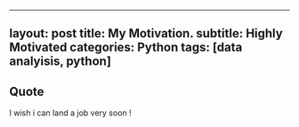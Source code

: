 
---
layout: post
title: My Motivation.
subtitle: Highly Motivated
categories: Python
tags: [data analyisis, python]
---

## Quote


I wish i can land a job very soon !
